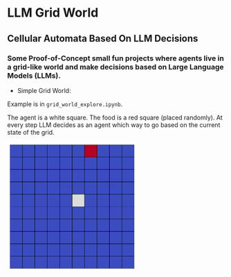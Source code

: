 # LLM Grid World

## Cellular Automata Based On LLM Decisions

### Some Proof-of-Concept small fun projects where agents live in a grid-like world and make decisions based on Large Language Models (LLMs).


* Simple Grid World:

Example is in `grid_world_explore.ipynb`.  

The agent is a white square. The food is a red square (placed randomly). 
At every step LLM decides as an agent which way to go based on the current state of the grid.

  
   
<img src="images/animation.gif" alt="Description" width="300"/>
 
